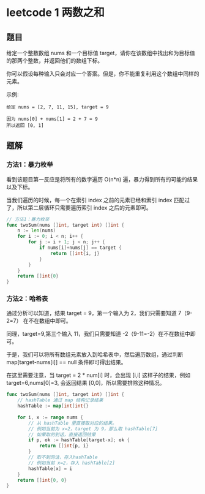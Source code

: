 # leetcode 1 两数之和

## 题目

给定一个整数数组 nums 和一个目标值 target，请你在该数组中找出和为目标值的那两个整数，并返回他们的数组下标。

你可以假设每种输入只会对应一个答案。但是，你不能重复利用这个数组中同样的元素。

示例:

```text
给定 nums = [2, 7, 11, 15], target = 9

因为 nums[0] + nums[1] = 2 + 7 = 9
所以返回 [0, 1]
```

## 题解

### 方法1：暴力枚举

看到该题目第一反应是将所有的数字遍历 O(n*n) 遍，暴力得到所有的可能的结果以及下标。

当我们遍历的时候，每一个在索引 index 之前的元素已经和索引 index 匹配过了，所以第二层循环只需要遍历索引 index 之后的元素即可。

```go
// 方法1：暴力枚举
func twoSum(nums []int, target int) []int {
	n := len(nums)
	for i := 0; i < n; i++ {
		for j := i + 1; j < n; j++ {
			if nums[i]+nums[j] == target {
				return []int{i, j}
			}
		}
	}
	return []int{0}
}
```

### 方法2：哈希表

通过分析可以知道，结果 target = 9，第一个输入为 2，我们只需要知道 7（9-2=7） 在不在数组中即可。

同理，target=9,第三个输入 11，我们只需要知道 -2（9-11=-2）在不在数组中即可。

于是，我们可以将所有数组元素放入到哈希表中，然后遍历数组，通过判断 map[target-nums[i]] == null 条件即可得出结果。

在这里需要注意，当 target = 2 * num[i] 时，会出现 [i,i] 这样子的结果，例如 target=6,nums[0]=3, 会返回结果 [0,0]，所以需要排除这种情况。

```go
func twoSum(nums []int, target int) []int {
	// hashTable 通过 map 结构记录结果
	hashTable := map[int]int{}
	
	for i, x := range nums {
		// 从 hashTable 里直接取对应的结果。
		// 例如当前为 x=2，target 为 9，那么取 hashTable[7]
		// 如果取的到话，直接返回结果
		if p, ok := hashTable[target-x]; ok {
			return []int{p, i}
		}
		// 取不到的话，存入hashTable
		// 例如当前 x=2，存入 hashTable[2]
		hashTable[x] = i
	}
	return []int{0, 0}
}
```
